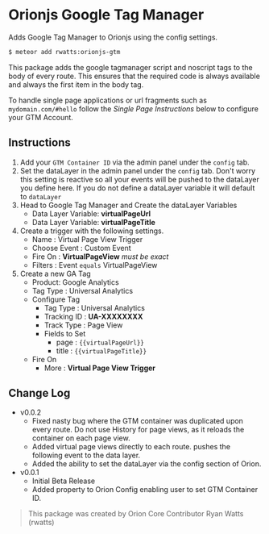 # Orionjs Google Tag Manager

Adds Google Tag Manager to Orionjs using the config settings.

```sh
$ meteor add rwatts:orionjs-gtm
```

This package adds the google tagmanager script and noscript tags to the body of every route. This ensures that the required code is always available and always the first item in the body tag.

To handle single page applications or url fragments such as `mydomain.com/#hello` follow the *Single Page Instructions* below to configure your GTM Account.

## Instructions
1. Add your `GTM Container ID` via the admin panel under the `config` tab.
2. Set the dataLayer in the admin panel under the `config` tab. Don't worry this setting is reactive so all your events will be pushed to the dataLayer you define here. If you do not define a dataLayer variable it will default to `dataLayer`
3. Head to Google Tag Manager and Create the dataLayer Variables
	- Data Layer Variable:  **virtualPageUrl**
	- Data Layer Variable: **virtualPageTitle**
4. Create a trigger with the following settings.
	- Name : Virtual Page View Trigger
	- Choose Event : Custom Event
	- Fire On : **VirtualPageView** *must be exact*
	- Filters : Event `equals` VirtualPageView
5. Create a new GA Tag
	- Product: Google Analytics
	- Tag Type : Universal Analytics
	- Configure Tag
		- Tag Type : Universal Analytics
		- Tracking ID : **UA-XXXXXXXX**
		- Track Type : Page View
		- Fields to Set
			- page : `{{virtualPageUrl}}`
			- title : `{{virtualPageTitle}}`
	- Fire On
		- More : **Virtual Page View Trigger**

## Change Log
- v0.0.2
	- Fixed nasty bug where the GTM container was duplicated upon every route. Do not use History for page views, as it reloads the container on each page view.
	- Added virtual page views directly to each route. pushes the following event to the data layer.
	- Added the ability to set the dataLayer via the config section of Orion.
- v0.0.1
	- Initial Beta Release
	- Added property to Orion Config enabling user to set GTM Container ID.

> This package was created by Orion Core Contributor Ryan Watts (rwatts)